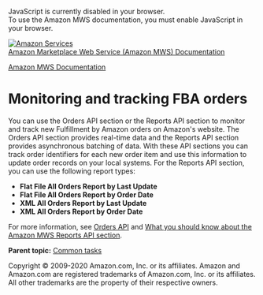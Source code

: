 <div id="MWSDX_noscript">

JavaScript is currently disabled in your browser.  
To use the Amazon MWS documentation, you must enable JavaScript in your
browser.

</div>

<div id="MWSDX_divtop">

[![Amazon
Services](https://images-na.ssl-images-amazon.com/images/G/08/mwsportal/fr_FR/amazonservices.gif "Amazon Services")](http://services.amazon.fr)  
<span id="MWSDX_titlebar">[Amazon Marketplace Web Service (Amazon MWS)
Documentation](https://developer.amazonservices.fr/gp/mws/docs.html)</span>

</div>

<div id="MWSDX_divbottom">

<div id="MWSDX_divleft">

<div id="MWSDX_toc">

</div>

</div>

<div id="MWSDX_divright">

<div id="MWSDX_content">

<span id="MWSDX_breadcrumbs">[Amazon MWS
Documentation](https://developer.amazonservices.fr/gp/mws/docs.html)</span>

Monitoring and tracking <span class="ph">FBA</span> orders
==========================================================

<div class="body conbody">

You can use the <span class="ph">Orders API section</span> or the <span
class="ph">Reports API section</span> to monitor and track new <span
class="ph">Fulfillment by Amazon</span> orders on Amazon's website. The
<span class="ph">Orders API section</span> provides real-time data and
the <span class="ph">Reports API section</span> provides asynchronous
batching of data. With these API sections you can track order
identifiers for each new order item and use this information to update
order records on your local systems. For the <span class="ph">Reports
API section</span>, you can use the following report types:

-   **Flat File All Orders Report by Last Update**
-   **Flat File All Orders Report by Order Date**
-   **XML All Orders Report by Last Update**
-   **XML All Orders Report by Order Date**

For more information, see
<a href="../orders-2013-09-01/Orders_Overview.md" class="xref">Orders API</a>
and
<a href="../reports/Reports_Overview.md" class="xref">What you should know about the Amazon MWS Reports API section</a>.

</div>

<div class="related-links">

<div class="familylinks">

<div class="parentlink">

**Parent topic:**
<a href="../fba_guide/FBAGuide_CommonTasks.md" class="link">Common tasks</a>

</div>

</div>

</div>

<div id="MWSDX_footer">

Copyright © 2009-2020 Amazon.com, Inc. or its affiliates. Amazon and
Amazon.com are registered trademarks of Amazon.com, Inc. or its
affiliates. All other trademarks are the property of their respective
owners.

</div>

</div>

</div>

<div style="clear: both;">

</div>

</div>
